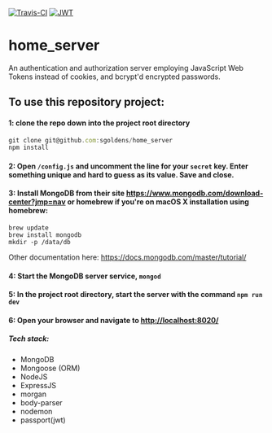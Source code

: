 [![Travis-CI](https://travis-ci.org/sgoldens/home_server.svg?branch=master)](https://travis-ci.org/sgoldens/home_server.svg?branch=master) [![JWT](http://jwt.io/assets/badge-compatible.svg)](http://jwt.io/assets/badge-compatible.svg)
# home_server

An authentication and authorization server employing JavaScript Web Tokens instead of cookies, and bcrypt'd encrypted passwords.

## To use this repository project:

#### 1: clone the repo down into the project root directory
```javascript
git clone git@github.com:sgoldens/home_server
npm install
```
#### 2: Open ```/config.js``` and uncomment the line for your ```secret``` key. Enter something unique and hard to guess as its value. Save and close.
#### 3: Install MongoDB from their site https://www.mongodb.com/download-center?jmp=nav or homebrew if you're on macOS X installation using homebrew:
```
brew update
brew install mongodb
mkdir -p /data/db
```
Other documentation here: https://docs.mongodb.com/master/tutorial/
#### 4: Start the MongoDB server service, ```mongod```
#### 5: In the project root directory, start the server with the command ```npm run dev```
#### 6: Open your browser and navigate to [http://localhost:8020/](http://localhost:8020/)

##### Tech stack:
  - MongoDB
  - Mongoose (ORM)
  - NodeJS
  - ExpressJS
  - morgan
  - body-parser
  - nodemon
  - passport(jwt)
